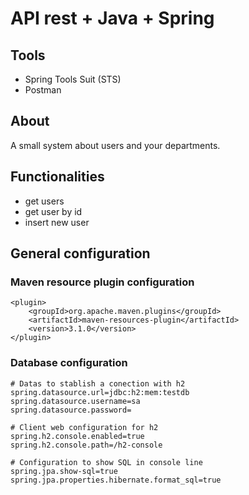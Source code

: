 # API rest + Java + Spring

## Tools
- Spring Tools Suit (STS)
- Postman

## About
A small system about users and your departments.

## Functionalities

- get users
- get user by id
- insert new user

## General configuration

### Maven resource plugin configuration
```
<plugin>
	<groupId>org.apache.maven.plugins</groupId>
	<artifactId>maven-resources-plugin</artifactId>
	<version>3.1.0</version>
</plugin>
```
### Database configuration
```
# Datas to stablish a conection with h2
spring.datasource.url=jdbc:h2:mem:testdb
spring.datasource.username=sa
spring.datasource.password=

# Client web configuration for h2
spring.h2.console.enabled=true
spring.h2.console.path=/h2-console

# Configuration to show SQL in console line
spring.jpa.show-sql=true
spring.jpa.properties.hibernate.format_sql=true